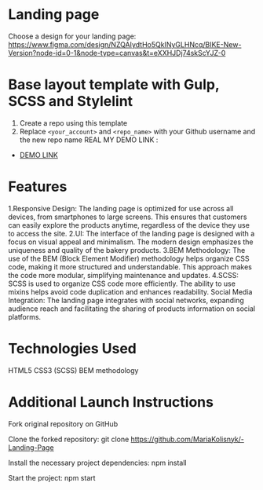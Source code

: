# Landing page
Choose a design for your landing page:
https://www.figma.com/design/NZQAIydtHo5QkINyGLHNcq/BIKE-New-Version?node-id=0-1&node-type=canvas&t=eXXHJDj74skScYJZ-0

# Base layout template with Gulp, SCSS and Stylelint
1. Create a repo using this template
1. Replace `<your_account>` and `<repo_name>` with your Github username and the new repo name
      REAL MY DEMO LINK :
  - [DEMO LINK](https://MariaKolisnyk.github.io/-Landing-Page/)

# Features

1.Responsive Design: The landing page is optimized for use across all devices, from smartphones to large screens. This ensures that customers can easily explore the products anytime, regardless of the device they use to access the site.
2.UI: The interface of the landing page is designed with a focus on visual appeal and minimalism. The modern design emphasizes the uniqueness and quality of the bakery products.
3.BEM Methodology: The use of the BEM (Block Element Modifier) methodology helps organize CSS code, making it more structured and understandable. This approach makes the code more modular, simplifying maintenance and updates.
4.SCSS: SCSS is used to organize CSS code more efficiently. The ability to use mixins helps avoid code duplication and enhances readability.
Social Media Integration: The landing page integrates with social networks, expanding audience reach and facilitating the sharing of products information on social platforms.

# Technologies Used
HTML5
CSS3 (SCSS)
BEM methodology

# Additional Launch Instructions
Fork original repository on GitHub

Clone the forked repository: git clone https://github.com/MariaKolisnyk/-Landing-Page

Install the necessary project dependencies: npm install

Start the project: npm start
